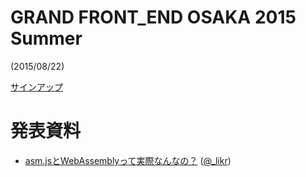 # GRAND FRONT_END OSAKA 2015 Summer

(2015/08/22)

[サインアップ](http://kfug.connpass.com/event/16891/)

# 発表資料
 - [asm.jsとWebAssemblyって実際なんなの？](http://www.slideshare.net/likr/asmjswebassembly) ([@_likr](https://twitter.com/_likr))
